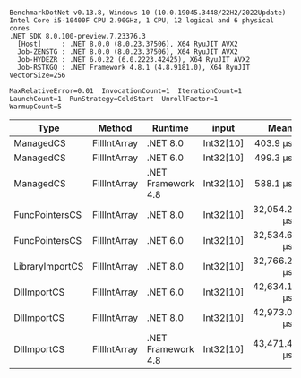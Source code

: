 ```

BenchmarkDotNet v0.13.8, Windows 10 (10.0.19045.3448/22H2/2022Update)
Intel Core i5-10400F CPU 2.90GHz, 1 CPU, 12 logical and 6 physical cores
.NET SDK 8.0.100-preview.7.23376.3
  [Host]     : .NET 8.0.0 (8.0.23.37506), X64 RyuJIT AVX2
  Job-ZENSTG : .NET 8.0.0 (8.0.23.37506), X64 RyuJIT AVX2
  Job-HYDEZR : .NET 6.0.22 (6.0.2223.42425), X64 RyuJIT AVX2
  Job-RSTKGQ : .NET Framework 4.8.1 (4.8.9181.0), X64 RyuJIT VectorSize=256

MaxRelativeError=0.01  InvocationCount=1  IterationCount=1  
LaunchCount=1  RunStrategy=ColdStart  UnrollFactor=1  
WarmupCount=5  

```
| Type            | Method       | Runtime            | input     | Mean        | Error | Median      | Min         | Max         | Allocated |
|---------------- |------------- |------------------- |---------- |------------:|------:|------------:|------------:|------------:|----------:|
| ManagedCS       | FillIntArray | .NET 8.0           | Int32[10] |    403.9 μs |    NA |    403.9 μs |    403.9 μs |    403.9 μs |     400 B |
| ManagedCS       | FillIntArray | .NET 6.0           | Int32[10] |    499.3 μs |    NA |    499.3 μs |    499.3 μs |    499.3 μs |     640 B |
| ManagedCS       | FillIntArray | .NET Framework 4.8 | Int32[10] |    588.1 μs |    NA |    588.1 μs |    588.1 μs |    588.1 μs |         - |
| FuncPointersCS  | FillIntArray | .NET 8.0           | Int32[10] | 32,054.2 μs |    NA | 32,054.2 μs | 32,054.2 μs | 32,054.2 μs |     400 B |
| FuncPointersCS  | FillIntArray | .NET 6.0           | Int32[10] | 32,534.6 μs |    NA | 32,534.6 μs | 32,534.6 μs | 32,534.6 μs |     640 B |
| LibraryImportCS | FillIntArray | .NET 8.0           | Int32[10] | 32,766.2 μs |    NA | 32,766.2 μs | 32,766.2 μs | 32,766.2 μs |     400 B |
| DllImportCS     | FillIntArray | .NET 6.0           | Int32[10] | 42,634.1 μs |    NA | 42,634.1 μs | 42,634.1 μs | 42,634.1 μs |     640 B |
| DllImportCS     | FillIntArray | .NET 8.0           | Int32[10] | 42,973.0 μs |    NA | 42,973.0 μs | 42,973.0 μs | 42,973.0 μs |     400 B |
| DllImportCS     | FillIntArray | .NET Framework 4.8 | Int32[10] | 43,471.4 μs |    NA | 43,471.4 μs | 43,471.4 μs | 43,471.4 μs |         - |
